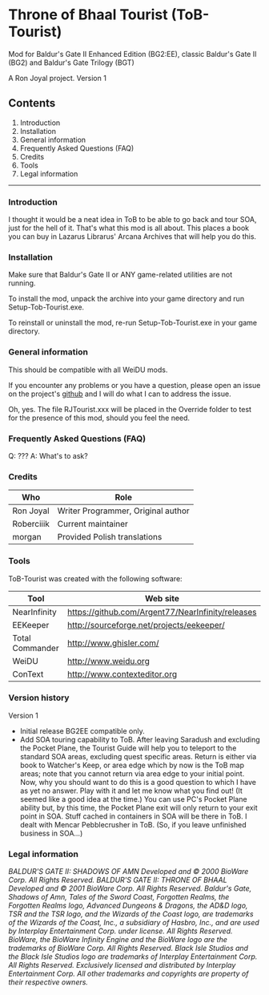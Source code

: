 # Throne of Bhaal Tourist (ToB-Tourist)

Mod for Baldur's Gate II Enhanced Edition (BG2:EE), classic Baldur's Gate II (BG2) and Baldur's Gate Trilogy (BGT)

A Ron Joyal project.
Version 1

## Contents

1. Introduction
1. Installation
1. General information
1. Frequently Asked Questions (FAQ)
1. Credits
1. Tools
1. Legal information

---

### Introduction

I thought it would be a neat idea in ToB to be able to go back and tour SOA, just for the hell of it. That's what this mod is all about. This places a book you can buy in Lazarus Librarus' Arcana Archives that will help you do this.

### Installation

Make sure that Baldur's Gate II or ANY game-related utilities are not running.

To install the mod, unpack the archive into your game directory and run Setup-Tob-Tourist.exe.

To reinstall or uninstall the mod, re-run Setup-Tob-Tourist.exe in your game directory.

### General information

This should be compatible with all WeiDU mods.

If you encounter any problems or you have a question, please open an issue on the project's [github](https://github.com/Roberciiik/ToB-Tourist/issues) and I will do what I can to address the issue.

Oh, yes. The file RJTourist.xxx will be placed in the Override folder to test for the presence of this mod, should you feel the need.

### Frequently Asked Questions (FAQ)

Q: ???
A: What's to ask?

### Credits

| Who | Role |
|-|-|
| Ron Joyal	| Writer Programmer, Original author |
| Roberciiik | Current maintainer |
| morgan | Provided Polish translations |

### Tools

ToB-Tourist was created with the following software:

| Tool | Web site |
|-|-|
| NearInfinity | https://github.com/Argent77/NearInfinity/releases |
| EEKeeper | http://sourceforge.net/projects/eekeeper/ |
| Total Commander | http://www.ghisler.com/ |
| WeiDU | http://www.weidu.org |
| ConText | http://www.contexteditor.org |

### Version history

Version 1
- Initial release BG2EE compatible only.
- Add SOA touring capability to ToB. After leaving Saradush and excluding the Pocket Plane, the Tourist Guide will help you to teleport to the standard SOA areas, excluding quest specific areas. Return is either via book to Watcher's Keep, or area edge which by now is the ToB map areas; note that you cannot return via area edge to your initial point. Now, why you should want to do this is a good question to which I have as yet no answer. Play with it and let me know what you find out! (It seemed like a good idea at the time.) You can use PC's Pocket Plane ability but, by this time, the Pocket Plane exit will only return to your exit point in SOA. Stuff cached in containers in SOA will be there in ToB. I dealt with Mencar Pebblecrusher in ToB. (So, if you leave unfinished business in SOA...)

### Legal information

*BALDUR'S GATE II: SHADOWS OF AMN Developed and &copy; 2000 BioWare Corp. All Rights Reserved. BALDUR'S GATE II: THRONE OF BHAAL Developed and &copy; 2001 BioWare Corp. All Rights Reserved. Baldur's Gate, Shadows of Amn, Tales of the Sword Coast, Forgotten Realms, the Forgotten Realms logo, Advanced Dungeons & Dragons, the AD&D logo, TSR and the TSR logo, and the Wizards of the Coast logo, are trademarks of the Wizards of the Coast, Inc., a subsidiary of Hasbro, Inc., and are used by Interplay Entertainment Corp. under license. All Rights Reserved. BioWare, the BioWare Infinity Engine and the BioWare logo are the trademarks of BioWare Corp. All Rights Reserved. Black Isle Studios and the Black Isle Studios logo are trademarks of Interplay Entertainment Corp. All Rights Reserved. Exclusively licensed and distributed by Interplay Entertainment Corp. All other trademarks and copyrights are property of their respective owners.*
